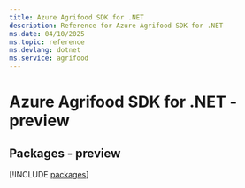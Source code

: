 ```yaml
---
title: Azure Agrifood SDK for .NET
description: Reference for Azure Agrifood SDK for .NET
ms.date: 04/10/2025
ms.topic: reference
ms.devlang: dotnet
ms.service: agrifood
---
```

# Azure Agrifood SDK for .NET - preview
## Packages - preview
[!INCLUDE [packages](agrifood-index.md)]